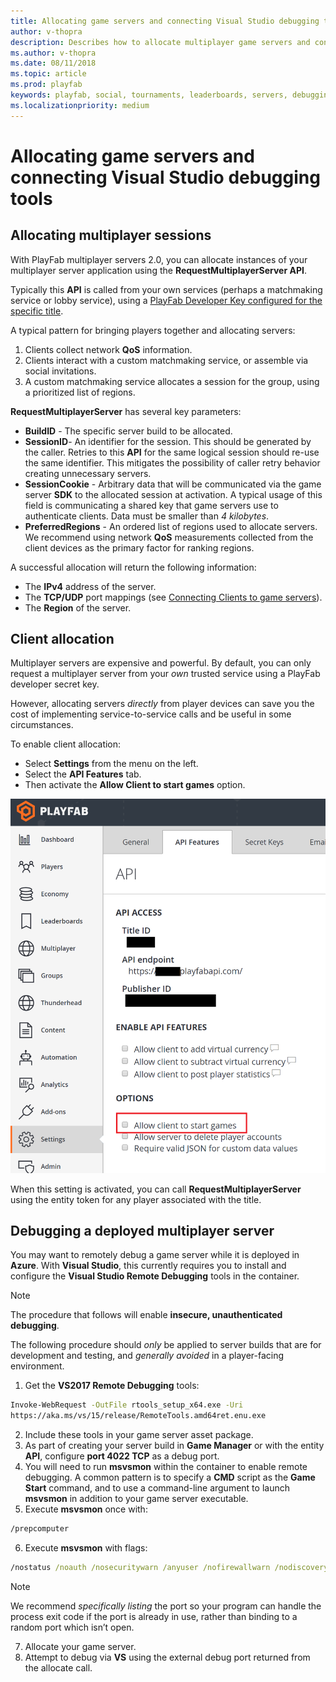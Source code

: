 ```yaml
---
title: Allocating game servers and connecting Visual Studio debugging tools
author: v-thopra
description: Describes how to allocate multiplayer game servers and connect Visual Studio debugging tools.
ms.author: v-thopra
ms.date: 08/11/2018
ms.topic: article
ms.prod: playfab
keywords: playfab, social, tournaments, leaderboards, servers, debugging
ms.localizationpriority: medium
---
```


# Allocating game servers and connecting Visual Studio debugging tools

## Allocating multiplayer sessions

With PlayFab multiplayer servers 2.0, you can allocate instances of your multiplayer server application using the **RequestMultiplayerServer API**.

Typically this **API** is called from your own services (perhaps a matchmaking service or lobby service), using a [PlayFab Developer Key configured for the specific title](../../config/gamemanager/getting-playfab-developer-keys.md).

A typical pattern for bringing players together and allocating servers:

1. Clients collect network **QoS** information.
2. Clients interact with a custom matchmaking service, or assemble via social invitations.
3. A custom matchmaking service allocates a session for the group, using a prioritized list of regions.

**RequestMultiplayerServer** has several key parameters:

- **BuildID** - The specific server build to be allocated.
- **SessionID**- An identifier for the session. This should be generated by the caller. Retries to this **API** for the same logical session should re-use the same identifier. This mitigates the possibility of caller retry behavior creating unnecessary servers.
- **SessionCookie** - Arbitrary data that will be communicated via the game server **SDK** to the allocated session at activation. A typical usage of this field is communicating a shared key that game servers use to authenticate clients. Data must be smaller than *4 kilobytes*.
- **PreferredRegions** - An ordered list of regions used to allocate servers. We recommend using network **QoS** measurements collected from the client devices as the primary factor for ranking regions.

A successful allocation will return the following information:

- The **IPv4** address of the server.
- The **TCP/UDP** port mappings (see [Connecting Clients to game servers](connecting-clients-to-game-servers.md)).
- The **Region** of the server.

## Client allocation

Multiplayer servers are expensive and powerful. By default, you can only request a multiplayer server from your *own* trusted service using a PlayFab developer secret key.

However, allocating servers *directly* from player devices can save you the cost of implementing service-to-service calls and be useful in some circumstances.

To enable client allocation:

- Select **Settings** from the menu on the left.
- Select the **API Features** tab.
- Then activate the **Allow Client to start games** option.

![Game Manager - Settings - API Features - Allow Client to start games](media/tutorials/game-manager-settings-api-features-allow-client-to-start-games.png)  

When this setting is activated, you can call **RequestMultiplayerServer** using the entity token for any player associated with the title.

## Debugging a deployed multiplayer server

You may want to remotely debug a game server while it is deployed in **Azure**. With **Visual Studio**, this currently requires you to install and configure the **Visual Studio Remote Debugging** tools in the container.

> [!NOTE]
> The procedure that follows will enable **insecure, unauthenticated debugging**.

The following procedure should *only* be applied to server builds that are for development and testing, and *generally avoided* in a player-facing environment.

1. Get the **VS2017 Remote Debugging** tools:

```cmd
Invoke-WebRequest -OutFile rtools_setup_x64.exe -Uri 
https://aka.ms/vs/15/release/RemoteTools.amd64ret.enu.exe
```

2. Include these tools in your game server asset package.
3. As part of creating your server build in **Game Manager** or with the entity **API**, configure **port 4022 TCP** as a debug port.
4. You will need to run **msvsmon** within the container to enable remote debugging. A common pattern is to specify a **CMD** script as the **Game Start** command, and to use a command-line argument to launch **msvsmon** in addition to your game server executable.
5. Execute **msvsmon** once with:

```cmd    
/prepcomputer
```

6. Execute **msvsmon** with flags:

```cmd    
/nostatus /noauth /nosecuritywarn /anyuser /nofirewallwarn /nodiscovery /port 4022
```

> [!NOTE]
> We recommend *specifically listing* the port so your program can handle the process exit code if the port is already in use, rather than binding to a random port which isn’t open.
7. Allocate your game server.
8. Attempt to debug via **VS** using the external debug port returned from the allocate call.
